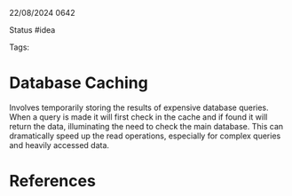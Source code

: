 22/08/2024 0642

Status #idea

Tags:

# Database Caching

Involves temporarily storing the results of expensive database queries.
When a query is made it will first check in the cache and if found it will return the data, illuminating the need to check the main database. This can dramatically speed up the read operations, especially for complex queries and heavily accessed data.
# References

